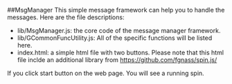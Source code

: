 
##MsgManager
This simple message framework can help you to handle the messages. Here are the file descriptions:

* lib/MsgManager.js: the core code of the message manager framework.
* lib/GCommonFuncUtility.js: All of the specific functions will be listed here.
* index.html: a simple html file with two buttons. Please note that this html file inclde an additional library from https://github.com/fgnass/spin.js/

If you click start button on the web page. You will see a running spin.

